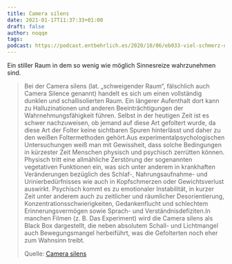 ```yaml
---
title: Camera silens
date: 2021-01-17T11:37:33+01:00
draft: false
author: noqqe
tags:
podcast: https://podcast.entbehrlich.es/2020/10/06/eb033-viel-schmerz-und-leid/
---
```


Ein stiller Raum in dem so wenig wie möglich Sinnesreize wahrzunehmen sind.

> Bei der Camera silens (lat. „schweigender Raum“, fälschlich auch Camera
> Silence genannt) handelt es sich um einen vollständig dunklen und
> schallisolierten Raum. Ein längerer Aufenthalt dort kann zu Halluzinationen
> und anderen Beeinträchtigungen der Wahrnehmungsfähigkeit führen. Selbst in der
> heutigen Zeit ist es schwer nachzuweisen, ob jemand auf diese Art gefoltert
> wurde, da diese Art der Folter keine sichtbaren Spuren hinterlässt und daher
> zu den weißen Foltermethoden gehört.Aus experimentalpsychologischen
> Untersuchungen weiß man mit Gewissheit, dass solche Bedingungen in kürzester
> Zeit Menschen physisch und psychisch zerrütten können. Physisch tritt eine
> allmähliche Zerstörung der sogenannten vegetativen Funktionen ein, was sich
> unter anderem in krankhaften Veränderungen bezüglich des Schlaf-,
> Nahrungsaufnahme- und Urinierbedürfnisses wie auch in Kopfschmerzen oder
> Gewichtsverlust auswirkt. Psychisch kommt es zu emotionaler Instabilität, in
> kurzer Zeit unter anderem auch zu zeitlicher und räumlicher Desorientierung,
> Konzentrationsschwierigkeiten, Gedankenflucht und schlechtem
> Erinnerungsvermögen sowie Sprach- und Verständnisdefiziten.In manchen Filmen
> (z. B. Das Experiment) wird die Camera silens als Black Box dargestellt, die
> neben absolutem Schall- und Lichtmangel auch Bewegungsmangel herbeiführt, was
> die Gefolterten noch eher zum Wahnsinn treibt.
>
> Quelle: [Camera silens](https://de.wikipedia.org/wiki/Camera_silens)
